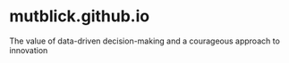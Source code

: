 # mutblick.github.io
The value of data-driven decision-making and a courageous approach to innovation
